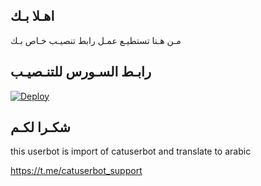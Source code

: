## اهـلا بـك
مـن هـنا تستطيـع عمـل رابط تنصيـب خـاص بـك

## رابـط السـورس للتنـصيـب

[![Deploy](https://www.herokucdn.com/deploy/button.svg)](https://heroku.com/deploy?template=https://github.com/snsbwkwen/jmthon)

## شكـرا لكـم 


this userbot is import of catuserbot and translate to arabic

https://t.me/catuserbot_support
